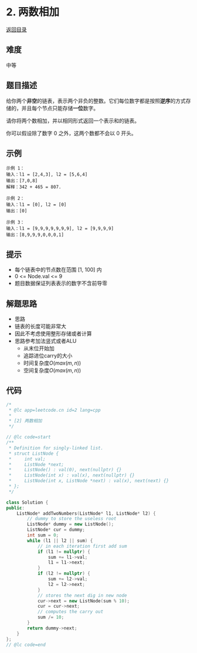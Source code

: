 # 2. 两数相加
[返回目录](Content.md)
## 难度
中等  
  
## 题目描述
给你两个**非空**的链表，表示两个非负的整数。它们每位数字都是按照**逆序**的方式存储的，并且每个节点只能存储**一位**数字。  
  
请你将两个数相加，并以相同形式返回一个表示和的链表。  
  
你可以假设除了数字 0 之外，这两个数都不会以 0 开头。  
  
## 示例
```
示例 1：
输入：l1 = [2,4,3], l2 = [5,6,4]
输出：[7,0,8]
解释：342 + 465 = 807.

示例 2：
输入：l1 = [0], l2 = [0]
输出：[0]

示例 3：
输入：l1 = [9,9,9,9,9,9,9], l2 = [9,9,9,9]
输出：[8,9,9,9,0,0,0,1]
```
  
## 提示
- 每个链表中的节点数在范围 [1, 100] 内  
- 0 <= Node.val <= 9  
- 题目数据保证列表表示的数字不含前导零  
  
## 解题思路 
- 思路 
- 链表的长度可能非常大
- 因此不考虑使用整形存储或者计算
- 思路参考加法竖式或者ALU
  - 从末位开始加
  - 追踪进位carry的大小
  - 时间复杂度$O(max(m,n))$
  - 空间复杂度$O(max(m,n))$
  
## 代码
``` cpp
/*
 * @lc app=leetcode.cn id=2 lang=cpp
 *
 * [2] 两数相加
 */

// @lc code=start
/**
 * Definition for singly-linked list.
 * struct ListNode {
 *     int val;
 *     ListNode *next;
 *     ListNode() : val(0), next(nullptr) {}
 *     ListNode(int x) : val(x), next(nullptr) {}
 *     ListNode(int x, ListNode *next) : val(x), next(next) {}
 * };
 */

class Solution {
public:
    ListNode* addTwoNumbers(ListNode* l1, ListNode* l2) {
        // dummy to store the useless root
        ListNode* dummy = new ListNode();
        ListNode* cur = dummy;
        int sum = 0;
        while (l1 || l2 || sum) {
            // in each iteration first add sum
            if (l1 != nullptr) {
                sum += l1->val;
                l1 = l1->next;
            }
            if (l2 != nullptr) {
                sum += l2->val;
                l2 = l2->next;
            }
            // stores the next dig in new node
            cur->next = new ListNode(sum % 10);
            cur = cur->next;
            // computes the carry out
            sum /= 10;
        }
        return dummy->next;
    }
};
// @lc code=end
```  
  